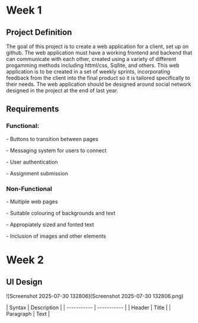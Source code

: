 <h1>Week 1</h1>

<p></p>

<h2>Project Definition</h2>
<p>The goal of this project is to create a web application for a client, set up on github. The web application must have a working frontend and backend that can communicate with each other, created using a variety of different progamming methods including httml/css, Sqllite, and others. This web application is to be created in a set of weekly sprints, incorporating feedback from the client into the final product so it is tailored specifically to their needs. The web application should be designed around social network designed in the project at the end of last year.</p>

<p><h2>Requirements</h2></p>
<p><h3>Functional:</h3></p>
<p>- Buttons to transition between pages</p>
<p>- Messaging system for users to connect</p>
<p>- User authentication</p>
<p>- Assignment submission</p>

<p><h3>Non-Functional</h3></p>
<p>- Multiple web pages</p>
<p>- Suitable colouring of backgrounds and text</p>
<p>- Appropiately sized and fonted text</p>
<p>- Inclusion of images and other elements</p>

<p></p>

<p><h1>Week 2</h1></p>

<p></p>

<h2>UI Design</h2>
<p>![Screenshot 2025-07-30 132806](Screenshot 2025-07-30 132806.png)</p>

<p></p>

<p>| Syntax | Description |
| ----------- | ----------- |
| Header | Title |
| Paragraph | Text |</p>